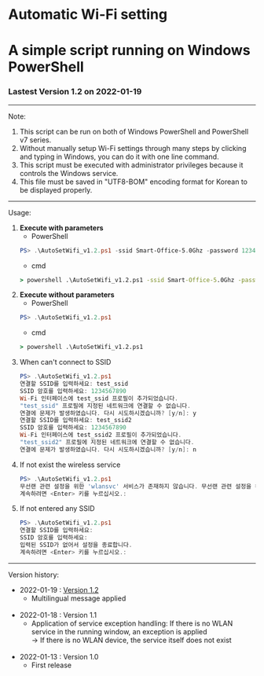 # Automatic Wi-Fi setting 
# A simple script running on Windows PowerShell

### Lastest Version 1.2 on 2022-01-19

---

Note:
1. This script can be run on both of Windows PowerShell and PowerShell v7 series.
2. Without manually setup Wi-Fi settings through many steps by clicking and typing in Windows, you can do it with one line command.
3. This script must be executed with administrator privileges because it controls the Windows service.
4. This file must be saved in "UTF8-BOM" encoding format for Korean to be displayed properly.

---

Usage:
1. **Execute with parameters**
   * PowerShell
   ```PowerShell
   PS> .\AutoSetWifi_v1.2.ps1 -ssid Smart-Office-5.0Ghz -password 1234567890
   ```
   * cmd
   ```cmd
   > powershell .\AutoSetWifi_v1.2.ps1 -ssid Smart-Office-5.0Ghz -password 1234567890
   ```
2. **Execute without parameters**
   * PowerShell
   ```PowerShell
   PS> .\AutoSetWifi_v1.2.ps1
   ```
   * cmd
   ```cmd
   > powershell .\AutoSetWifi_v1.2.ps1
   ```
3. When can't connect to SSID
   ```PowerShell
   PS> .\AutoSetWifi_v1.2.ps1
   연결할 SSID를 입력하세요: test_ssid
   SSID 암호를 입력하세요: 1234567890
   Wi-Fi 인터페이스에 test_ssid 프로필이 추가되었습니다.
   "test_ssid" 프로필에 지정된 네트워크에 연결할 수 없습니다.
   연결에 문제가 발생하였습니다. 다시 시도하시겠습니까? [y/n]: y
   연결할 SSID를 입력하세요: test_ssid2
   SSID 암호를 입력하세요: 1234567890
   Wi-Fi 인터페이스에 test_ssid2 프로필이 추가되었습니다.
   "test_ssid2" 프로필에 지정된 네트워크에 연결할 수 없습니다.
   연결에 문제가 발생하였습니다. 다시 시도하시겠습니까? [y/n]: n
   ```
4. If not exist the wireless service
   ```PowerShell
   PS> .\AutoSetWifi_v1.2.ps1
   무선랜 관련 설정을 위한 'wlansvc' 서비스가 존재하지 않습니다. 무선랜 관련 설정을 완료할 수 없습니다.
   계속하려면 <Enter> 키를 누르십시오.:
   ```
5. If not entered any SSID
   ```PowerShell
   PS> .\AutoSetWifi_v1.2.ps1
   연결할 SSID를 입력하세요:
   SSID 암호를 입력하세요:
   입력된 SSID가 없어서 설정을 종료합니다.
   계속하려면 <Enter> 키를 누르십시오.:
   ```

---

Version history:
- 2022-01-19 : [Version 1.2](AutoSetWifi_v1.2.ps1)
   - Multilingual message applied
   <br><br>
- 2022-01-18 : Version 1.1
   - Application of service exception handling: If there is no WLAN service in the running window, an exception is applied\
     → If there is no WLAN device, the service itself does not exist
   <br><br>
- 2022-01-13 : Version 1.0
   - First release
